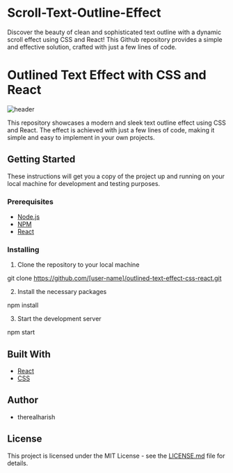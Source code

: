 # Scroll-Text-Outline-Effect
Discover the beauty of clean and sophisticated text outline with a dynamic scroll effect using CSS and React! This Github repository provides a simple and effective solution, crafted with just a few lines of code.

# Outlined Text Effect with CSS and React

![header](header.jpg)

This repository showcases a modern and sleek text outline effect using CSS and React. The effect is achieved with just a few lines of code, making it simple and easy to implement in your own projects.

## Getting Started

These instructions will get you a copy of the project up and running on your local machine for development and testing purposes.

### Prerequisites

- [Node.js](https://nodejs.org/en/)
- [NPM](https://www.npmjs.com/get-npm)
- [React](https://reactjs.org/)

### Installing

1. Clone the repository to your local machine

git clone https://github.com/[user-name]/outlined-text-effect-css-react.git

2. Install the necessary packages

npm install


3. Start the development server

npm start


## Built With

- [React](https://reactjs.org/)
- [CSS](https://developer.mozilla.org/en-US/docs/Web/CSS)

## Author

- therealharish

## License

This project is licensed under the MIT License - see the [LICENSE.md](LICENSE.md) file for details.



